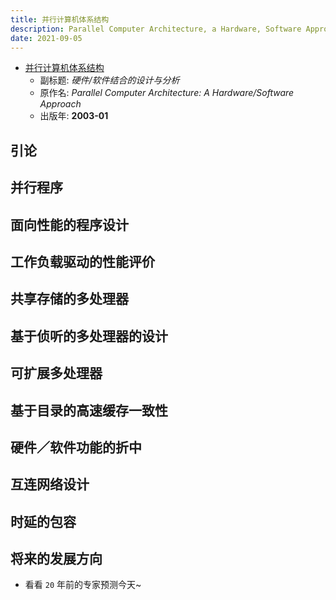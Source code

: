 ```yaml
---
title: 并行计算机体系结构
description: Parallel Computer Architecture, a Hardware, Software Approach
date: 2021-09-05
---
```


* [并行计算机体系结构](https://book.douban.com/subject/1102231/)
  - 副标题: *硬件/软件结合的设计与分析*
  - 原作名: *Parallel Computer Architecture: A Hardware/Software Approach*
  - 出版年: **2003-01**

## 引论

## 并行程序

## 面向性能的程序设计

## 工作负载驱动的性能评价

## 共享存储的多处理器

## 基于侦听的多处理器的设计

## 可扩展多处理器

## 基于目录的高速缓存一致性

## 硬件／软件功能的折中

## 互连网络设计

## 时延的包容

## 将来的发展方向

* 看看 `20` 年前的专家预测今天~
